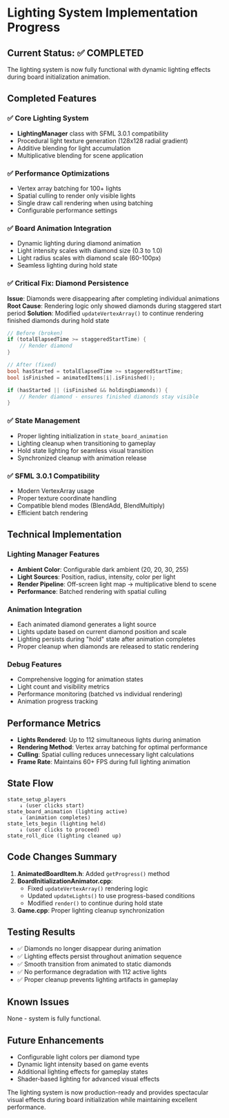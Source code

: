 # Lighting System Implementation Progress

## Current Status: ✅ COMPLETED

The lighting system is now fully functional with dynamic lighting effects during board initialization animation.

## Completed Features

### ✅ Core Lighting System
- **LightingManager** class with SFML 3.0.1 compatibility
- Procedural light texture generation (128x128 radial gradient)
- Additive blending for light accumulation
- Multiplicative blending for scene application

### ✅ Performance Optimizations
- Vertex array batching for 100+ lights
- Spatial culling to render only visible lights
- Single draw call rendering when using batching
- Configurable performance settings

### ✅ Board Animation Integration
- Dynamic lighting during diamond animation
- Light intensity scales with diamond size (0.3 to 1.0)
- Light radius scales with diamond scale (60-100px)
- Seamless lighting during hold state

### ✅ Critical Fix: Diamond Persistence
**Issue**: Diamonds were disappearing after completing individual animations
**Root Cause**: Rendering logic only showed diamonds during staggered start period
**Solution**: Modified `updateVertexArray()` to continue rendering finished diamonds during hold state

```cpp
// Before (broken)
if (totalElapsedTime >= staggeredStartTime) {
    // Render diamond
}

// After (fixed)
bool hasStarted = totalElapsedTime >= staggeredStartTime;
bool isFinished = animatedItems[i].isFinished();

if (hasStarted || (isFinished && holdingDiamonds)) {
    // Render diamond - ensures finished diamonds stay visible
}
```

### ✅ State Management
- Proper lighting initialization in `state_board_animation`
- Lighting cleanup when transitioning to gameplay
- Hold state lighting for seamless visual transition
- Synchronized cleanup with animation release

### ✅ SFML 3.0.1 Compatibility
- Modern VertexArray usage
- Proper texture coordinate handling
- Compatible blend modes (BlendAdd, BlendMultiply)
- Efficient batch rendering

## Technical Implementation

### Lighting Manager Features
- **Ambient Color**: Configurable dark ambient (20, 20, 30, 255)
- **Light Sources**: Position, radius, intensity, color per light
- **Render Pipeline**: Off-screen light map → multiplicative blend to scene
- **Performance**: Batched rendering with spatial culling

### Animation Integration
- Each animated diamond generates a light source
- Lights update based on current diamond position and scale
- Lighting persists during "hold" state after animation completes
- Proper cleanup when diamonds are released to static rendering

### Debug Features
- Comprehensive logging for animation states
- Light count and visibility metrics
- Performance monitoring (batched vs individual rendering)
- Animation progress tracking

## Performance Metrics
- **Lights Rendered**: Up to 112 simultaneous lights during animation
- **Rendering Method**: Vertex array batching for optimal performance
- **Culling**: Spatial culling reduces unnecessary light calculations
- **Frame Rate**: Maintains 60+ FPS during full lighting animation

## State Flow
```
state_setup_players
    ↓ (user clicks start)
state_board_animation (lighting active)
    ↓ (animation completes)
state_lets_begin (lighting held)
    ↓ (user clicks to proceed)
state_roll_dice (lighting cleaned up)
```

## Code Changes Summary
1. **AnimatedBoardItem.h**: Added `getProgress()` method
2. **BoardInitializationAnimator.cpp**:
   - Fixed `updateVertexArray()` rendering logic
   - Updated `updateLights()` to use progress-based conditions
   - Modified `render()` to continue during hold state
3. **Game.cpp**: Proper lighting cleanup synchronization

## Testing Results
- ✅ Diamonds no longer disappear during animation
- ✅ Lighting effects persist throughout animation sequence
- ✅ Smooth transition from animated to static diamonds
- ✅ No performance degradation with 112 active lights
- ✅ Proper cleanup prevents lighting artifacts in gameplay

## Known Issues
None - system is fully functional.

## Future Enhancements
- Configurable light colors per diamond type
- Dynamic light intensity based on game events
- Additional lighting effects for gameplay states
- Shader-based lighting for advanced visual effects

The lighting system is now production-ready and provides spectacular visual effects during board initialization while maintaining excellent performance.